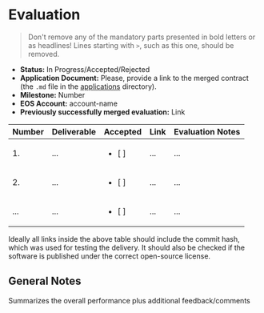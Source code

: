# Evaluation

> Don't remove any of the mandatory parts presented in bold letters or as headlines!
> Lines starting with `>`, such as this one, should be removed.

- **Status:** In Progress/Accepted/Rejected
- **Application Document:** Please, provide a link to the merged contract (the `.md` file in the [applications](https://github.com/eosnetworkfoundation/grant-framework/tree/master/applications) directory). 
- **Milestone:** Number
- **EOS Account:** account-name
- **Previously successfully merged evaluation:** Link

| Number | Deliverable | Accepted | Link | Evaluation Notes |
| ------ | ----------- | -------- | ---- |----------------- |
| 1. | ... |<ul><li>[ ] </li></ul>|...| ...|
| 2.  | ... |<ul><li>[ ] </li></ul>|...| ...|
| ... | ... |<ul><li>[ ] </li></ul>|...| ...|

Ideally all links inside the above table should include the commit hash,
which was used for testing the delivery. It should also be checked if the software is published under the correct open-source license.

## General Notes

Summarizes the overall performance plus additional feedback/comments
